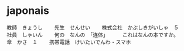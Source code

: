 # japonais
教師　きょうし　　
先生　せんせい　　
株式会社　かぶしきがいしゃ　５　　
社員　しゃいん　　
何の　なんの　「连体」　　
　これはなんの本ですか。　　
傘　かさ　１　　
携帯電話　けいたいでんわ・スマホ　　







